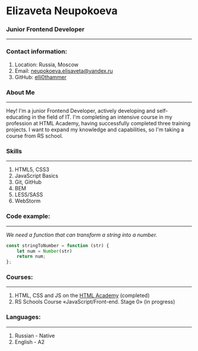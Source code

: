 # Elizaveta Neupokoeva

### Junior Frontend Developer
---
### Contact information:
1. Location: Russia, Moscow
2. Email: neupokoeva.elisaveta@yandex.ru
3. GitHub: [elli0thammer](https://github.com/elli0thammer)

### About Me
---
Hey! I'm a junior Frontend Developer, actively developing and self-educating in the field of IT. 
I'm completing an intensive course in my profession at HTML Academy, having successfully completed three training projects. 
I want to expand my knowledge and capabilities, so I'm taking a course from RS school.

### Skills
---
1. HTML5, CSS3
2. JavaScript Basics
3. Git, GitHub
4. BEM
5. LESS/SASS
6. WebStorm

### Code example:
---
*We need a function that can transform a string into a number.*
```javascript
const stringToNumber = function (str) {
    let num = Number(str)
    return num;
};
```

### Courses:
---
1. HTML, CSS and JS on the [HTML Academy](https://htmlacademy.ru/profile/id2049649) (completed)
2. RS Schools Course «JavaScript/Front-end. Stage 0» (in progress)

### Languages:
---
1. Russian - Native
2. English - A2
